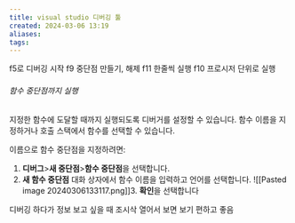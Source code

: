 ```yaml
---
title: visual studio 디버깅 툴
created: 2024-03-06 13:19
aliases: 
tags:
---
```

f5로 디버깅 시작
f9 중단점 만들기, 해제
f11 한줄씩 실행
f10 프로시저 단위로 실행

###### 함수 중단점까지 실행
지정한 함수에 도달할 때까지 실행되도록 디버거를 설정할 수 있습니다. 함수 이름을 지정하거나 호출 스택에서 함수를 선택할 수 있습니다.

이름으로 함수 중단점을 지정하려면:
1. **디버그**>**새 중단점**>**함수 중단점**을 선택합니다.
2. **새 함수 중단점** 대화 상자에서 함수 이름을 입력하고 언어를 선택합니다.
	![[Pasted image 20240306133117.png]]3. **확인**을 선택합니다

디버깅 하다가 정보 보고 싶을 때 조시삭 열어서 보면 보기 편하고 좋음

